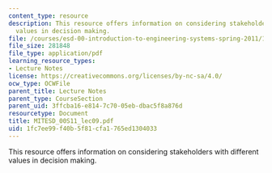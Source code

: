 ```yaml
---
content_type: resource
description: This resource offers information on considering stakeholders with different
  values in decision making.
file: /courses/esd-00-introduction-to-engineering-systems-spring-2011/1fc7ee99f40b5f81cfa1765ed1304033_MITESD_00S11_lec09.pdf
file_size: 281848
file_type: application/pdf
learning_resource_types:
- Lecture Notes
license: https://creativecommons.org/licenses/by-nc-sa/4.0/
ocw_type: OCWFile
parent_title: Lecture Notes
parent_type: CourseSection
parent_uid: 3ffcba16-e814-7c70-05eb-dbac5f8a876d
resourcetype: Document
title: MITESD_00S11_lec09.pdf
uid: 1fc7ee99-f40b-5f81-cfa1-765ed1304033
---
```

This resource offers information on considering stakeholders with different values in decision making.
